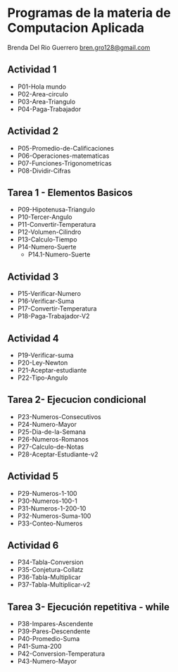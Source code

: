 # Programas de la materia de Computacion Aplicada

Brenda Del Rio Guerrero
bren.gro128@gmail.com

## Actividad 1       
- P01-Hola mundo
- P02-Area-circulo
- P03-Area-Triangulo
- P04-Paga-Trabajador

## Actividad 2 
- P05-Promedio-de-Calificaciones
- P06-Operaciones-matematicas
- P07-Funciones-Trigonometricas
- P08-Dividir-Cifras

## Tarea 1 - Elementos Basicos
- P09-Hipotenusa-Triangulo
- P10-Tercer-Angulo
- P11-Convertir-Temperatura
- P12-Volumen-Cilindro
- P13-Calculo-Tiempo
- P14-Numero-Suerte
    - P14.1-Numero-Suerte

## Actividad 3
- P15-Verificar-Numero
- P16-Verificar-Suma
- P17-Convertir-Temperatura
- P18-Paga-Trabajador-V2

## Actividad 4
- P19-Verificar-suma
- P20-Ley-Newton
- P21-Aceptar-estudiante
- P22-Tipo-Angulo

## Tarea 2- Ejecucion condicional
- P23-Numeros-Consecutivos
- P24-Numero-Mayor
- P25-Dia-de-la-Semana
- P26-Numeros-Romanos
- P27-Calculo-de-Notas
- P28-Aceptar-Estudiante-v2

## Actividad 5
- P29-Numeros-1-100
- P30-Numeros-100-1
- P31-Numeros-1-200-10  
- P32-Numeros-Suma-100  
- P33-Conteo-Numeros

## Actividad 6
- P34-Tabla-Conversion
- P35-Conjetura-Collatz
- P36-Tabla-Multiplicar
- P37-Tabla-Multiplicar-v2

## Tarea 3- Ejecución repetitiva - while
- P38-Impares-Ascendente
- P39-Pares-Descendente
- P40-Promedio-Suma
- P41-Suma-200
- P42-Conversion-Temperatura
- P43-Numero-Mayor
